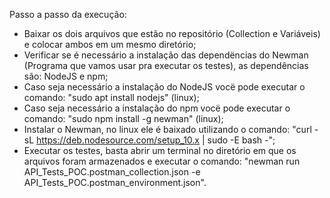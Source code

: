 Passo a passo da execução:
- Baixar os dois arquivos que estão no repositório (Collection e Variáveis) e colocar ambos em um mesmo diretório;
- Verificar se é necessário a instalação das dependëncias do Newman (Programa que vamos usar pra executar os testes), as dependências são: NodeJS e npm;
- Caso seja necessário a instalação do NodeJS vocë pode executar o comando: "sudo apt install nodejs" (linux);
- Caso seja necessário a instalação do npm vocë pode executar o comando: "sudo npm install -g newman" (linux);
- Instalar o Newman, no linux ele é baixado utilizando o comando: "curl -sL https://deb.nodesource.com/setup_10.x | sudo -E bash -";
- Executar os testes, basta abrir um terminal no diretório em que os arquivos foram armazenados e executar o comando: "newman run API_Tests_POC.postman_collection.json -e API_Tests_POC.postman_environment.json".
